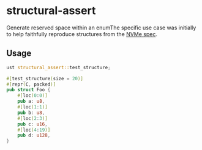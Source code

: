 # structural-assert

Generate reserved space within an enumThe specific use
case was initially to help faithfully reproduce structures from the [NVMe
spec](https://nvmexpress.org/specifications/).

## Usage

``` rust
ust structural_assert::test_structure;

#[test_structure(size = 20)]
#[repr(C, packed)]
pub struct Foo {
    #[loc(0:0)]
    pub a: u8,
    #[loc(1:1)]
    pub b: u8,
    #[loc(2:3)]
    pub c: u16,
    #[loc(4:19)]
    pub d: u128,
}
```
